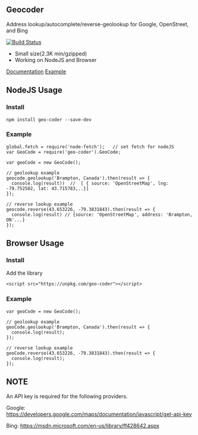 
Geocoder
---------

Address lookup/autocomplete/reverse-geolookup for Google, OpenStreet, and Bing

[![Build Status](https://travis-ci.org/allenhwkim/geo-coder.svg?branch=master)](https://travis-ci.org/allenhwkim/geo-coder)

* Small size(2.3K min/gzipped)
* Working on NodeJS and Browser

[Documentation](API.md)
[Example](https://rawgit.com/allenhwkim/geo-coder/master/test/test.html)

## NodeJS Usage

### Install

    npm install geo-coder --save-dev

### Example

    global.fetch = require('node-fetch');   // set fetch for nodeJS
    var GeoCode = require('geo-coder').GeoCode;

    var geoCode = new GeoCode();

    // geolookup example
    geocode.geolookup('Brampton, Canada').then(result => {
      console.log(result))  //  [ { source: 'OpenStreetMap', lng: -79.752502, lat: 43.715783,..}]
    });

    // reverse lookup example
    geocode.reverse(43.653226, -79.3831843).then(result => {
      console.log(result) // {source: 'OpenStreetMap', address: 'Brampton, ON'...}
    });

## Browser Usage

### Install

Add the library

    <script src="https://unpkg.com/geo-coder"></script>

### Example

    var geoCode = new GeoCode();

    // geolookup example
    geoCode.geolookup('Brampton, Canada').then(result => {
      console.log(result);
    });

    // reverse lookup example
    geoCode.reverse(43.653226, -79.3831843).then(result => {
      console.log(result);
    });

## NOTE

An API key is required for the following providers.

Google: https://developers.google.com/maps/documentation/javascript/get-api-key

Bing: https://msdn.microsoft.com/en-us/library/ff428642.aspx
